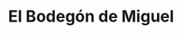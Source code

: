 ---
title: "El Bodegón de Miguel"
url: /ciudad-guayana-puerto-ordaz/el-bodegon-de-miguel/
shop: comodidad
---